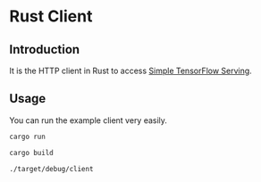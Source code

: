 
# Rust Client

## Introduction

It is the HTTP client in Rust to access [Simple TensorFlow Serving](https://github.com/tobegit3hub/simple_tensorflow_serving).

## Usage

You can run the example client very easily.

```bash
cargo run
```

```bash
cargo build

./target/debug/client
```
